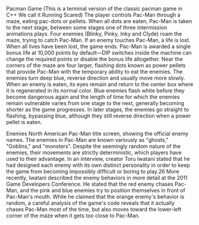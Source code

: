 
Pacman Game (This is a terminal version of the classic pacman game in C++ We call it Running Scared)
The player controls Pac-Man through a maze, eating pac-dots or pellets. When all dots are eaten, Pac-Man is taken to the next stage, between some stages one of three intermission animations plays. Four enemies (Blinky, Pinky, Inky and Clyde) roam the maze, trying to catch Pac-Man. If an enemy touches Pac-Man, a life is lost. When all lives have been lost, the game ends. Pac-Man is awarded a single bonus life at 10,000 points by default—DIP switches inside the machine can change the required points or disable the bonus life altogether. Near the corners of the maze are four larger, flashing dots known as power pellets that provide Pac-Man with the temporary ability to eat the enemies. The enemies turn deep blue, reverse direction and usually move more slowly. When an enemy is eaten, its eyes remain and return to the center box where it is regenerated in its normal color. Blue enemies flash white before they become dangerous again and the length of time for which the enemies remain vulnerable varies from one stage to the next, generally becoming shorter as the game progresses. In later stages, the enemies go straight to flashing, bypassing blue, although they still reverse direction when a power pellet is eaten.

Enemies North American Pac-Man title screen, showing the official enemy names. The enemies in Pac-Man are known variously as "ghosts," "Goblins," and "monsters". Despite the seemingly random nature of the enemies, their movements are strictly deterministic, which players have used to their advantage. In an interview, creator Toru Iwatani stated that he had designed each enemy with its own distinct personality in order to keep the game from becoming impossibly difficult or boring to play.26 More recently, Iwatani described the enemy behaviors in more detail at the 2011 Game Developers Conference. He stated that the red enemy chases Pac-Man, and the pink and blue enemies try to position themselves in front of Pac-Man's mouth. While he claimed that the orange enemy's behavior is random, a careful analysis of the game's code reveals that it actually chases Pac-Man most of the time, but also moves toward the lower-left corner of the maze when it gets too close to Pac-Man.
